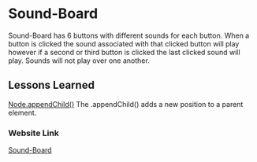 # Sound-Board
Sound-Board has 6 buttons with different sounds for each button. When a button is clicked the sound associated with that clicked button will play however if a second or third button 
is clicked the last clicked sound will play. Sounds will not play over one another.

## Lessons Learned
[Node.appendChild()](https://developer.mozilla.org/en-US/docs/Web/API/Node/appendChild)
The .appendChild() adds a new position to a parent element. 

### Website Link
[Sound-Board](https://bhelms2132.github.io/Sound-Board/)


